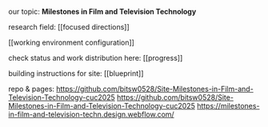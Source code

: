 our topic: **Milestones in Film and Television Technology**

research field: [[focused directions]]

[[working environment configuration]]

check status and work distribution here: [[progress]]

building instructions for site: [[blueprint]]

repo & pages:
https://github.com/bitsw0528/Site-Milestones-in-Film-and-Television-Technology-cuc2025
https://github.com/bitsw0528/Site-Milestones-in-Film-and-Television-Technology-cuc2025
https://milestones-in-film-and-television-techn.design.webflow.com/